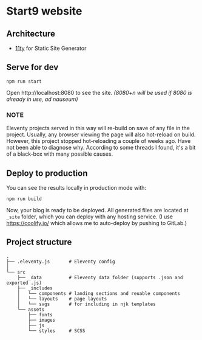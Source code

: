 # Start9 website

## Architecture

- [11ty](https://www.11ty.dev) for Static Site Generator

## Serve for dev

```
npm run start
```

Open http://localhost:8080 to see the site.
_(8080+n will be used if 8080 is already in use, ad nauseum)_

### NOTE
Eleventy projects served in this way will re-build on save of any file in the project.
Usually, any browser viewing the page will also hot-reload on build. However, this project stopped hot-reloading a couple of weeks ago. Have not been able to diagnose why. According to some threads I found, it's a bit of a black-box with many possible causes.


## Deploy to production

You can see the results locally in production mode with:

```
npm run build
```

Now, your blog is ready to be deployed. All generated files are located at `_site` folder, which you can deploy with any hosting service.
(I use https://coolify.io/ which allows me to auto-deploy by pushing to GitLab.)


## Project structure

```
.
├── .eleventy.js       # Eleventy config
│
└── src
    ├── _data          # Eleventy data folder (supports .json and exported .js)
    ├── _includes
    │   └── components # landing sections and reuable components
    │   └── layouts    # page layouts
    │   └── svgs       # for including in njk templates
    └── assets         
        ├── fonts
        ├── images     
        ├── js         
        └── styles     # SCSS
```


